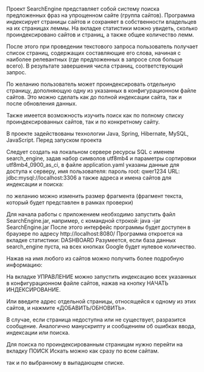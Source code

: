 Проект SearchEngine представляет собой систему поиска предложенных фраз на упрощенном сайте (группа сайтов). Программа индексирует страницы сайтов и сохраняет в собственности владельцев на их страницах леммы. На вкладке статистики можно увидеть, сколько проиндексировано сайтов и страниц, а также общее количество лемм.

После этого при проведении текстового запроса пользователь получает список страниц, содержащих составляющие его слова, начиная с наиболее релевантных (где предложенных в запросе слов больше всего). В результате завершения числа страниц, соответствующий запрос.

По желанию пользователь может проиндексировать отдельную страницу, дополняющую одну из указанных в конфигурационном файле сайтов. Это можно сделать как до полной индексации сайта, так и после обновления данных.

Также имеется возможность изучить поиск как по полному списку проиндексированных сайтов, так и по конкретному сайту.

В проекте задействованы технологии Java, Spring, Hibernate, MySQL, JavaScript. Перед запуском проекта

Следует создать на локальном сервере ресурсы SQL с именем search_engine, задав набор символов utf8mb4 и параметры сортировки utf8mb4_0900_as_ci,
в файле application.yaml указаны данные для доступа к серверу, имя пользователя: пароль root: qwer1234 URL: jdbc:mysql://localhost:3306
а также адреса и имена сайтов для индексации и поиска:

по желанию можно изменить размер фрагмента (фрагмент текста, который будет представлен в рамках проверки)

Для начала работы с приложением необходимо запустить файл SearchEngine.jar, например, с командной строкой: java -jar SearchEngine.jar После этого интерфейс программы будет доступен в браузере по адресу http://localhost:8080/ Программа откроется на вкладке статистики: DASHBOARD Разумеется, если база данных search_engine пуста, на всех кнопках Google будет нулевое количество.

Нажав на имя любого из сайтов можно получить более подробную информацию:

На вкладке УПРАВЛЕНИЕ можно запустить индексацию всех указанных в конфигурационном файле сайтов, нажав на кнопку НАЧАТЬ ИНДЕКСИРОВАНИЕ.

Или введите адрес отдельной страницы, относящейся к одному из этих сайтов, и нажмите «ДОБАВИТЬ/ОБНОВИТЬ».

В случае, если страница недоступна или не существует, разразится сообщение. Аналогично манускрипту и сообщениям об ошибках ввода, индексации или поиска.

Для поиска по проиндексированным страницам нужно перейти на вкладку ПОИСК Искать можно как сразу по всем сайтам.

так и по выбранному в выпадающем списке.
